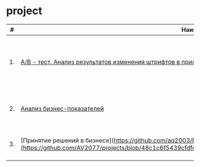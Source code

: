 # project

| #    | Наименование проекта                | Описание                                                     | Стек                                                         |
| ---- | ------------------------------------------------------------ | ------------------------------------------------------------ | ------------------------------------------------------------ |
| 1.   | [A/B - тест. Анализ результатов изменения штрифтов в приложении](https://github.com/AV2077/projects/blob/ce7dc40472d952007961615006629a4dd7927a3c/AB_test/AB_test.ipynb) | Анализ целесообразности изменений шрифта в приложении по результатам A/A/B-теста | pandas, numpy, math, seaborn, matplotlib, scipy, plotly       |
| 2.   | [Анализ бизнес-показателей](https://github.com/AV2077/projects/blob/6115d2f67d1f80e87bbdb4b04828fed8d8066d45/business_performance_analysis/analysis_bp.ipynb) | Оценить окупаемость рекламы для привлечения пользователей | pandas, numpy, math, matplotlib |
| 3.   | [Принятие решений в бизнесе](https://github.com/aq2003/Portfolio/tree/main/Analyzing%20Texts](https://github.com/AV2077/projects/blob/48c1c6f5439cfdfcdc208d6b3caf67063b7138a2/business_solutions/business_solutions.ipynb) | Приоритезация гипотезы, запуск A/B-теста, анализ результатов.              | pandas, datetime, numpy, matplotlib |
